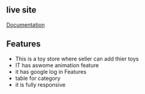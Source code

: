 
## live site

[Documentation](https://joycar-bad78.web.app)


## Features

* This is a toy store where seller can add thier toys
* IT has aswome animation feature
* it has google log in Features
* table for category
* it is fully responsive 

